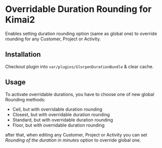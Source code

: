 # Overridable Duration Rounding for Kimai2

Enables setting duration rounding option (same as global one) to override rounding for any Customer, Project or Activity.

## Installation

Checkout plugin into `var/plugins/GlorpenDurationBundle` & clear cache.

## Usage

To activate overridable durations, you have to choose one of new global Rounding methods:

- Ceil, but with overridable duration rounding
- Closest, but with overridable duration rounding
- Standard, but with overridable duration rounding
- Floor, but with overridable duration rounding

after that, when editing any Customer, Project or Activity you can set *Rounding of the duration in minutes* option to override global one.
